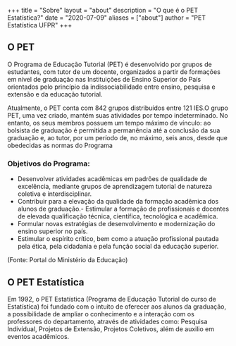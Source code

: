 +++
title = "Sobre"
layout = "about"
description = "O que é o PET Estatística?"
date = "2020-07-09"
aliases = ["about"]
author = "PET Estatística UFPR"
+++

## O PET

O Programa de Educação Tutorial (PET) é desenvolvido por grupos de
estudantes, com tutor de um docente, organizados a partir de formações
em nível de graduação nas Instituições de Ensino Superior do País
orientados pelo princípio da indissociabilidade entre ensino, pesquisa e
extensão e da educação tutorial.

Atualmente, o PET conta com 842 grupos distribuídos entre 121 IES.O
grupo PET, uma vez criado, mantém suas atividades por tempo
indeterminado. No entanto, os seus membros possuem um tempo máximo de
vínculo: ao bolsista de graduação é permitida a permanência até a
conclusão da sua graduação e, ao tutor, por um período de, no máximo,
seis anos, desde que obedecidas as normas do Programa

### Objetivos do Programa:

- Desenvolver atividades acadêmicas em padrões de qualidade de
  excelência, mediante grupos de aprendizagem tutorial de natureza
  coletiva e interdisciplinar.
- Contribuir para a elevação da qualidade da formação acadêmica dos
  alunos de graduação.- Estimular a formação de profissionais e docentes
  de elevada qualificação técnica, científica, tecnológica e
  acadêmica.
- Formular novas estratégias de desenvolvimento e modernização do ensino
  superior no país.
- Estimular o espírito crítico, bem como a atuação profissional pautada
  pela ética, pela cidadania e pela função social da educação
  superior.

(Fonte: Portal do Ministério da Educação)

## O PET Estatística

Em 1992, o PET Estatística (Programa de Educação Tutorial do curso de
Estatística) foi fundado com o intuito de oferecer aos alunos da
graduação, a possibilidade de ampliar o conhecimento e a interação com
os professores do departamento, através de atividades como: Pesquisa
Indivídual, Projetos de Extensão, Projetos Coletivos, além de auxilio em
eventos acadêmicos.

